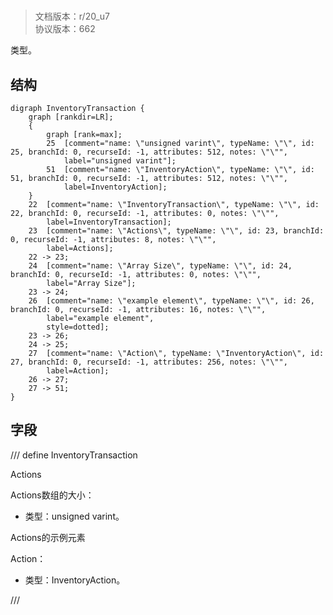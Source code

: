 # <!-- md:samp InventoryTransaction -->

> 文档版本：r/20_u7<br/>协议版本：662

<!-- md:samp InventoryTransaction -->类型。

## 结构

```viz
digraph InventoryTransaction {
	graph [rankdir=LR];
	{
		graph [rank=max];
		25	[comment="name: \"unsigned varint\", typeName: \"\", id: 25, branchId: 0, recurseId: -1, attributes: 512, notes: \"\"",
			label="unsigned varint"];
		51	[comment="name: \"InventoryAction\", typeName: \"\", id: 51, branchId: 0, recurseId: -1, attributes: 512, notes: \"\"",
			label=InventoryAction];
	}
	22	[comment="name: \"InventoryTransaction\", typeName: \"\", id: 22, branchId: 0, recurseId: -1, attributes: 0, notes: \"\"",
		label=InventoryTransaction];
	23	[comment="name: \"Actions\", typeName: \"\", id: 23, branchId: 0, recurseId: -1, attributes: 8, notes: \"\"",
		label=Actions];
	22 -> 23;
	24	[comment="name: \"Array Size\", typeName: \"\", id: 24, branchId: 0, recurseId: -1, attributes: 0, notes: \"\"",
		label="Array Size"];
	23 -> 24;
	26	[comment="name: \"example element\", typeName: \"\", id: 26, branchId: 0, recurseId: -1, attributes: 16, notes: \"\"",
		label="example element",
		style=dotted];
	23 -> 26;
	24 -> 25;
	27	[comment="name: \"Action\", typeName: \"InventoryAction\", id: 27, branchId: 0, recurseId: -1, attributes: 256, notes: \"\"",
		label=Action];
	26 -> 27;
	27 -> 51;
}

```

## 字段

/// define
InventoryTransaction

Actions

Actions数组的大小：<!-- md:samp unsigned varint -->

- 类型：unsigned varint。

Actions的示例元素

Action：[<!-- md:samp InventoryAction -->](refs/protocols/types/InventoryAction.md)

- 类型：InventoryAction。


///
